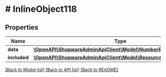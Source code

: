 # # InlineObject118

## Properties

Name | Type | Description | Notes
------------ | ------------- | ------------- | -------------
**data** | [**\OpenAPI\ShopwareAdminApiClient\Model\NumberRangeSalesChannel**](NumberRangeSalesChannel.md) |  | [optional]
**included** | [**\OpenAPI\ShopwareAdminApiClient\Model\Resource[]**](Resource.md) |  | [optional]

[[Back to Model list]](../../README.md#models) [[Back to API list]](../../README.md#endpoints) [[Back to README]](../../README.md)

